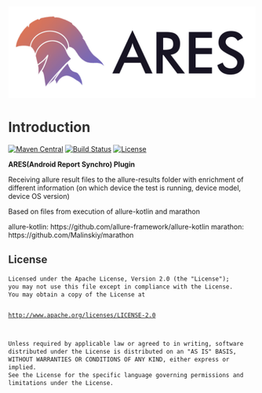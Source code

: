 <p><img src="https://github.com/SergKhram/ARES/blob/develop/ares_blank.png?raw=true" alt="ARES" /></p>
<h1 id="introduction" style="color:#333;">Introduction</h1>
<p><a href="https://search.maven.org/search?q=g:%22io.github.sergkhram%22%20AND%20a:%22ares-plugin%22"><img src="https://img.shields.io/maven-central/v/io.github.sergkhram/ares-plugin.svg?label=Maven%20Central" alt="Maven Central" /></a>
<a href="https://github.com/SergKhram/ARES/actions"><img src="https://github.com/SergKhram/ARES/workflows/build/badge.svg" alt="Build Status" /></a>
<a href="https://opensource.org/licenses/Apache-2.0"><img src="https://img.shields.io/badge/License-Apache%202.0-purple.svg" alt="License" /></a></p>

<p><strong>ARES(Android Report Synchro) Plugin</strong></p>

<p>Receiving allure result files to the allure-results folder with enrichment of different information (on which device the test is running, device model, device OS version)</p>
<p>Based on files from execution of allure-kotlin and marathon</p>

<p>allure-kotlin: https://github.com/allure-framework/allure-kotlin
marathon: https://github.com/Malinskiy/marathon</p>

<h2 id="license" style="color:#333;">License</h2>

<div class="language-plaintext highlighter-rouge"><div class="highlight"><pre class="highlight"><code>Licensed under the Apache License, Version 2.0 (the "License");
you may not use this file except in compliance with the License.
You may obtain a copy of the License at

   http://www.apache.org/licenses/LICENSE-2.0

Unless required by applicable law or agreed to in writing, software
distributed under the License is distributed on an "AS IS" BASIS,
WITHOUT WARRANTIES OR CONDITIONS OF ANY KIND, either express or implied.
See the License for the specific language governing permissions and
limitations under the License.
</code></pre></div></div>
